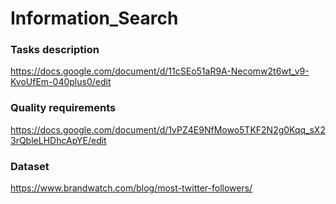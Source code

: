 # Information_Search

### Tasks description  
https://docs.google.com/document/d/11cSEo51aR9A-Necomw2t6wt_v9-KvoUfEm-040plus0/edit

### Quality requirements
https://docs.google.com/document/d/1vPZ4E9NfMowo5TKF2N2g0Kqq_sX23rQbleLHDhcApYE/edit

### Dataset
https://www.brandwatch.com/blog/most-twitter-followers/
